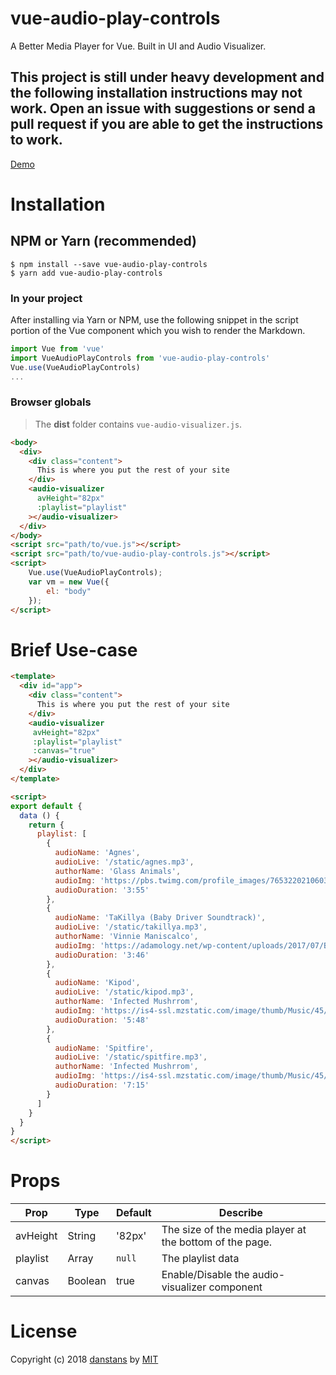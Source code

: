 # vue-audio-play-controls

A Better Media Player for Vue. Built in UI and Audio Visualizer.

## This project is still under heavy development and the following installation instructions may not work. Open an issue with suggestions or send a pull request if you are able to get the instructions to work.

<!-- # Demo -->

[Demo](https://vue-audio-play-controls.netlify.com/)

# Installation


## NPM or Yarn (recommended)

```shell
$ npm install --save vue-audio-play-controls
$ yarn add vue-audio-play-controls
```

### In your project

After installing via Yarn or NPM, use the following snippet in the script portion of the Vue component which you wish to render the Markdown.

```js
import Vue from 'vue'
import VueAudioPlayControls from 'vue-audio-play-controls'
Vue.use(VueAudioPlayControls)
...
```

### Browser globals

> The **dist** folder contains `vue-audio-visualizer.js`.

```html
<body>
  <div>
    <div class="content">
      This is where you put the rest of your site
    </div>
    <audio-visualizer
      avHeight="82px"
      :playlist="playlist"
    ></audio-visualizer>
  </div>
</body>
<script src="path/to/vue.js"></script>
<script src="path/to/vue-audio-play-controls.js"></script>
<script>
    Vue.use(VueAudioPlayControls);
    var vm = new Vue({
        el: "body"
    });
</script>
```

# Brief Use-case
```html
<template>
  <div id="app">
    <div class="content">
      This is where you put the rest of your site
    </div>
    <audio-visualizer
     avHeight="82px"
     :playlist="playlist"
     :canvas="true"
    ></audio-visualizer>
  </div>
</template>

<script>
export default {
  data () {
    return {
      playlist: [
        {
          audioName: 'Agnes',
          audioLive: '/static/agnes.mp3',
          authorName: 'Glass Animals',
          audioImg: 'https://pbs.twimg.com/profile_images/765322021060354048/0ppD4P6Y_400x400.jpg',
          audioDuration: '3:55'
        },
        {
          audioName: 'TaKillya (Baby Driver Soundtrack)',
          audioLive: '/static/takillya.mp3',
          authorName: 'Vinnie Maniscalco',
          audioImg: 'https://adamology.net/wp-content/uploads/2017/07/Baby-Driver.jpg',
          audioDuration: '3:46'
        },
        {
          audioName: 'Kipod',
          audioLive: '/static/kipod.mp3',
          authorName: 'Infected Mushrrom',
          audioImg: 'https://is4-ssl.mzstatic.com/image/thumb/Music/45/71/ff/mzi.mtqdovgf.jpg/1200x630bb.jpg',
          audioDuration: '5:48'
        },
        {
          audioName: 'Spitfire',
          audioLive: '/static/spitfire.mp3',
          authorName: 'Infected Mushrrom',
          audioImg: 'https://is4-ssl.mzstatic.com/image/thumb/Music/45/71/ff/mzi.mtqdovgf.jpg/1200x630bb.jpg',
          audioDuration: '7:15'
        }
      ]
    }
  }
}
</script>
```
# Props

| Prop | Type | Default | Describe |
| ---- | ---- | ------- | ------- |
| avHeight | String | '82px' | The size of the media player at the bottom of the page. |
| playlist | Array | `null` | The playlist data |
| canvas | Boolean | true | Enable/Disable the audio-visualizer component |


# License

Copyright (c) 2018 [danstans](https://github.com/danstans) by [MIT](https://opensource.org/licenses/MIT)
